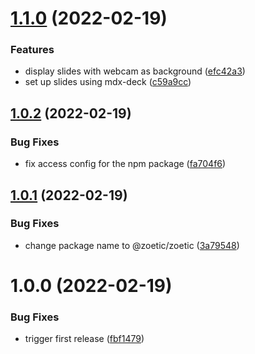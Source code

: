 # [1.1.0](https://github.com/kantord/zoetic/compare/v1.0.2...v1.1.0) (2022-02-19)


### Features

* display slides with webcam as background ([efc42a3](https://github.com/kantord/zoetic/commit/efc42a308a4951956bbd0b071021fbc4bf9fec78))
* set up slides using mdx-deck ([c59a9cc](https://github.com/kantord/zoetic/commit/c59a9ccaa03292511e846517ff2e54ab5a9b3aa2))

## [1.0.2](https://github.com/kantord/zoetic/compare/v1.0.1...v1.0.2) (2022-02-19)


### Bug Fixes

* fix access config for the npm package ([fa704f6](https://github.com/kantord/zoetic/commit/fa704f6630af135840807e60cb164b12f63f8635))

## [1.0.1](https://github.com/kantord/zoetic/compare/v1.0.0...v1.0.1) (2022-02-19)


### Bug Fixes

* change package name to @zoetic/zoetic ([3a79548](https://github.com/kantord/zoetic/commit/3a7954897311ec72da9828c154896769a1f4d4ec))

# 1.0.0 (2022-02-19)


### Bug Fixes

* trigger first release ([fbf1479](https://github.com/kantord/zoetic/commit/fbf1479fe1df916343c405c2ee76cbb93c4df569))
